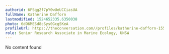 ```yaml
---
authorid: 6FSqgZf7pY0wUeUCCiasUA
fullName: Katherine Dafforn
lastmodified: 1524652335.6350038
photo: 6dO6MESd8cSys0GcgSKeA
profileUrl: https://theconversation.com//profiles/katherine-dafforn-155892
role: Senior Research Associate in Marine Ecology, UNSW
---
```

No content found
